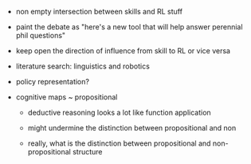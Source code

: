 - non empty intersection between skills and RL stuff
- paint the debate as "here's a new tool that will help answer perennial phil questions"
- keep open the direction of influence from skill to RL or vice versa
- literature search: linguistics and robotics


- policy representation?

- cognitive maps ~ propositional
    - deductive reasoning looks a lot like function application
    - might undermine the distinction between propositional and non

    - really, what is the distinction between propositional and non-propositional structure
